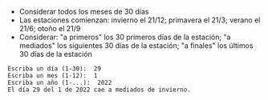- Considerar todos los meses de 30 días
- Las estaciones comienzan: invierno el 21/12; primavera el 21/3; verano el 21/6; otoño el 21/9
- Considerar: "a primeros" los 30 primeros días de la estación; "a mediados" los siguientes 30 días de la estación; "a finales" los últimos 30 días de la estación
~~~~
Escriba un día (1-30):  29
Escriba un mes (1-12):  1
Escriba un año (1-...):  2022
El día 29 del 1 de 2022 cae a mediados de invierno.
~~~~